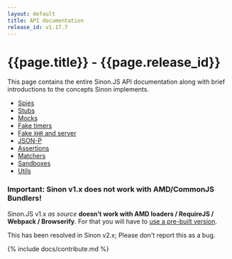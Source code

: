```yaml
---
layout: default
title: API documentation
release_id: v1.17.7
---
```


# {{page.title}} - {{page.release_id}}

This page contains the entire Sinon.JS API documentation along with brief    introductions to the concepts Sinon implements.

* [Spies](./spies)
* [Stubs](./stubs)
* [Mocks](./mocks)
* [Fake timers](./fake-timers)
* [Fake <code>XHR</code> and server](./fake-xhr-and-server)
* [JSON-P](./json-p)
* [Assertions](./assertions)
* [Matchers](./matchers)
* [Sandboxes](./sandbox)
* [Utils](./utils)

### Important: Sinon v1.x does not work with AMD/CommonJS Bundlers!

Sinon.JS v1.x *as source* **doesn't work with AMD loaders / RequireJS / Webpack / Browserify**. For that you will have to [use a pre-built version](http://sinonjs.org/releases/).

This has been resolved in Sinon v2.x; Please don't report this as a bug.

{% include docs/contribute.md %}
